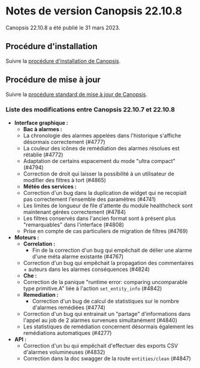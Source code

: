 # Notes de version Canopsis 22.10.8

Canopsis 22.10.8 a été publié le 31 mars 2023.

## Procédure d'installation

Suivre la [procédure d'installation de Canopsis](../guide-administration/installation/index.md).

## Procédure de mise à jour

Suivre la [procédure standard de mise à jour de Canopsis](../guide-administration/mise-a-jour/index.md).

### Liste des modifications entre Canopsis 22.10.7 et 22.10.8

*  **Interface graphique :**
    *  **Bac à alarmes :**
	* La chronologie des alarmes appelées dans l'historique s'affiche désormais correctement (#4777)
	* La couleur des icônes de remédiation des alarmes résolues est rétablie (#4772)
	* Adaptation de certains espacement du mode "ultra compact" (#4794)
	* Correction de droit qui laisser la possibilité à un utilisateur de modifier des filtres à tort (#4865)
    *  **Météo des services :**
	* Correction d'un bug dans la duplication de widget qui ne recopiait pas correctement l'ensemble des paramètres (#4741)
    * Les limites de longueur de file d'attente du module healthcheck sont maintenant gérées correctement (#4784)
    * Les filtres conservés dans l'ancien format sont à présent plus "remarquables" dans l'interface (#4808)
    * Prise en compte de cas particuliers de migration de filtres (#4769)
*  **Moteurs :**
    *  **Correlation :**
        * Fin de la correction d'un bug qui empêchait de délier une alarme d'une méta alarme existante (#4767)
	* Correction d'un bug qui empêchait la propagation des commentaires + auteurs dans les alarmes conséquences (#4824)
    *  **Che :**
	* Correction de la panique "runtime error: comparing uncomparable type primitive.A" liée à l'action `set_entity_info` (#4842)
    *  **Remediation :**
    	* Correction d'un bug de calcul de statistiques sur le nombre d'alarmes remédiées (#4774)
	* Correction d'un bug qui entrainait un "partage" d'informations dans l'appel au job de 2 alarmes survenues simultanément (#4840)
	* Les statistiques de remédiation concernent désormais également les remédiations automatiques (#4277)
*  **API :**
    * Correction d'un bu qui empêchait d'effectuer des exports CSV d'alarmes volumineuses (#4832)
    * Correction dans la doc swagger de la route `entities/clean` (#4847)
